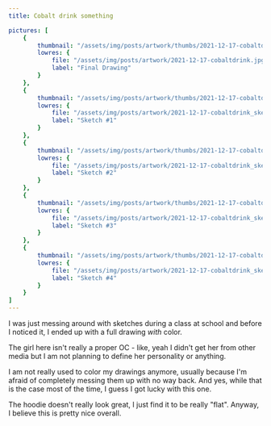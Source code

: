 ```yaml
---
title: Cobalt drink something

pictures: [
	{
		thumbnail: "/assets/img/posts/artwork/thumbs/2021-12-17-cobaltdrink.jpg",
		lowres: {
			file: "/assets/img/posts/artwork/2021-12-17-cobaltdrink.jpg",
			label: "Final Drawing"
		}
	},
	{
		thumbnail: "/assets/img/posts/artwork/thumbs/2021-12-17-cobaltdrink_sketch1.jpg",
		lowres: {
			file: "/assets/img/posts/artwork/2021-12-17-cobaltdrink_sketch1.jpg",
			label: "Sketch #1"
		}
	},
	{
		thumbnail: "/assets/img/posts/artwork/thumbs/2021-12-17-cobaltdrink_sketch2.jpg",
		lowres: {
			file: "/assets/img/posts/artwork/2021-12-17-cobaltdrink_sketch2.jpg",
			label: "Sketch #2"
		}
	},
	{
		thumbnail: "/assets/img/posts/artwork/thumbs/2021-12-17-cobaltdrink_sketch3.jpg",
		lowres: {
			file: "/assets/img/posts/artwork/2021-12-17-cobaltdrink_sketch3.jpg",
			label: "Sketch #3"
		}
	},
	{
		thumbnail: "/assets/img/posts/artwork/thumbs/2021-12-17-cobaltdrink_sketch4.jpg",
		lowres: {
			file: "/assets/img/posts/artwork/2021-12-17-cobaltdrink_sketch4.jpg",
			label: "Sketch #4"
		}
	}
]
---
```

I was just messing around with sketches during a class at school and before I noticed it, I ended up with a full drawing *with* color.

The girl here isn't really a proper OC - like, yeah I didn't get her from other media but I am not planning to define her personality or anything.

I am not really used to color my drawings anymore, usually because I'm afraid of completely messing them up with no way back. And yes, while that is the case most of the time, I guess I got lucky with this one.

The hoodie doesn't really look great, I just find it to be really "flat". Anyway, I believe this is pretty nice overall.
